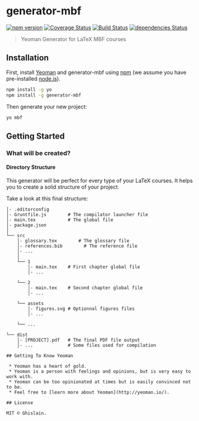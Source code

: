 # generator-mbf

[![npm version](https://badge.fury.io/js/generator-mbf.svg)](https://badge.fury.io/js/generator-mbf)
[![Coverage Status](https://coveralls.io/repos/github/MBFAssas/generator-mbf/badge.svg?branch=master)](https://coveralls.io/github/MBFAssas/generator-mbf?branch=master)
[![Build Status](https://travis-ci.org/MBFAssas/generator-mbf.svg?branch=master)](https://travis-ci.org/MBFAssas/generator-mbf)
[![dependencies Status](https://david-dm.org/MBFAssas/generator-mbf/status.svg)](https://david-dm.org/MBFAssas/generator-mbf)

> Yeoman Generator for LaTeX MBF courses

## Installation

First, install [Yeoman](http://yeoman.io) and generator-mbf using [npm](https://www.npmjs.com/) (we assume you have pre-installed [node.js](https://nodejs.org/)).

```bash
npm install -g yo
npm install -g generator-mbf
```

Then generate your new project:

```bash
yo mbf
```

## Getting Started

### What will be created?

#### Directory Structure

This generator will be perfect for every type of your LaTeX courses.
It helps you to create a solid structure of your project.

Take a look at this final structure:

```
│- .editorconfig
│- Gruntfile.js        # The compilator launcher file
│- main.tex            # The global file
│- package.json
│
└── src
    │- glossary.tex        # The glossary file
    │- references.bib        # The reference file
    │- ...
    │
    └── 1
        │- main.tex    # First chapter global file
        │- ...

    └── 2
        │- main.tex    # Second chapter global file
        │- ...

    └── assets
        │- figures.svg # Optionnal figures files
        │- ...

    └── ...

└── dist
    │- [PROJECT].pdf   # The final PDF file output
    │- ...             # Some files used for compilation

## Getting To Know Yeoman

 * Yeoman has a heart of gold.
 * Yeoman is a person with feelings and opinions, but is very easy to work with.
 * Yeoman can be too opinionated at times but is easily convinced not to be.
 * Feel free to [learn more about Yeoman](http://yeoman.io/).

## License

MIT © Ghislain.
